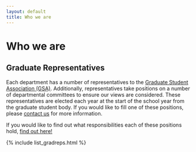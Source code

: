 ```yaml
---
layout: default
title: Who we are 
---
```


Who we are
=======

Graduate Representatives
-------

Each department has a number of representatives to the [Graduate Student Association (GSA)](http://ucsbgsa.org). Additionally, representatives take positions on a number of departmental committees to ensure our views are considered. These representatives are elected each year at the start of the school year from the graduate student body. If you would like to fill one of these positions, please [contact us](/contact/) for more information. 

If you would like to find out what responsibilities each of these positions hold, [find out here!](/positions/)

{% include list_gradreps.html %}
